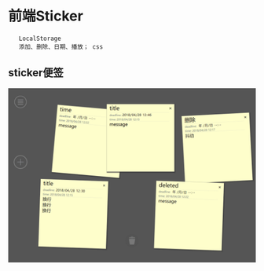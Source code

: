 # 前端Sticker
       LocalStorage
       添加、删除、日期、播放； css


## sticker便签

![](https://github.com/Fuyingxue/Sticker/blob/master/sticker.gif "sticker")